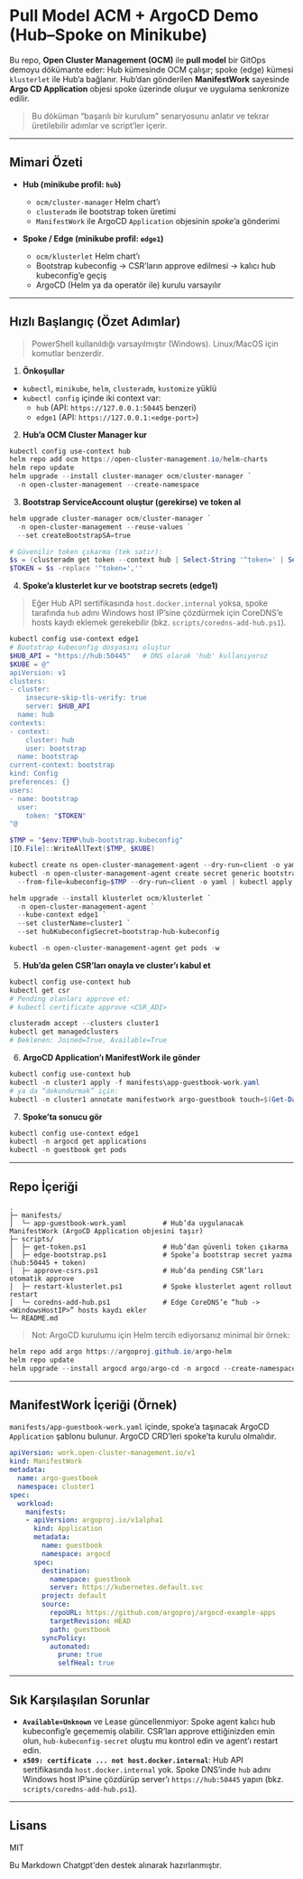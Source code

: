 # Pull Model ACM + ArgoCD Demo (Hub–Spoke on Minikube)

Bu repo, **Open Cluster Management (OCM)** ile **pull model** bir GitOps demoyu dökümante eder: Hub kümesinde OCM çalışır; spoke (edge) kümesi `klusterlet` ile Hub’a bağlanır. Hub’dan gönderilen **ManifestWork** sayesinde **Argo CD Application** objesi spoke üzerinde oluşur ve uygulama senkronize edilir.

> Bu döküman “başarılı bir kurulum” senaryosunu anlatır ve tekrar üretilebilir adımlar ve script’ler içerir.

---

## Mimari Özeti

- **Hub (minikube profil: `hub`)**
  - `ocm/cluster-manager` Helm chart’ı
  - `clusteradm` ile bootstrap token üretimi
  - `ManifestWork` ile ArgoCD `Application` objesinin *spoke*’a gönderimi

- **Spoke / Edge (minikube profil: `edge1`)**
  - `ocm/klusterlet` Helm chart’ı
  - Bootstrap kubeconfig → CSR’ların approve edilmesi → kalıcı hub kubeconfig’e geçiş
  - ArgoCD (Helm ya da operatör ile) kurulu varsayılır

---

## Hızlı Başlangıç (Özet Adımlar)

> PowerShell kullanıldığı varsayılmıştır (Windows). Linux/MacOS için komutlar benzerdir.

1) **Önkoşullar**
- `kubectl`, `minikube`, `helm`, `clusteradm`, `kustomize` yüklü
- `kubectl config` içinde iki context var:
  - `hub` (API: `https://127.0.0.1:50445` benzeri)
  - `edge1` (API: `https://127.0.0.1:<edge-port>`)

2) **Hub’a OCM Cluster Manager kur**
```powershell
kubectl config use-context hub
helm repo add ocm https://open-cluster-management.io/helm-charts
helm repo update
helm upgrade --install cluster-manager ocm/cluster-manager `
  -n open-cluster-management --create-namespace
```

3) **Bootstrap ServiceAccount oluştur (gerekirse) ve token al**
```powershell
helm upgrade cluster-manager ocm/cluster-manager `
  -n open-cluster-management --reuse-values `
  --set createBootstrapSA=true

# Güvenilir token çıkarma (tek satır):
$s = (clusteradm get token --context hub | Select-String '^token=' | Select-Object -First 1).ToString()
$TOKEN = $s -replace '^token=',''
```

4) **Spoke’a klusterlet kur ve bootstrap secrets (edge1)**
> Eğer Hub API sertifikasında `host.docker.internal` yoksa, spoke tarafında `hub` adını Windows host IP’sine çözdürmek için CoreDNS’e hosts kaydı eklemek gerekebilir (bkz. `scripts/coredns-add-hub.ps1`).

```powershell
kubectl config use-context edge1
# Bootstrap kubeconfig dosyasını oluştur
$HUB_API = "https://hub:50445"   # DNS olarak 'hub' kullanıyoruz
$KUBE = @"
apiVersion: v1
clusters:
- cluster:
    insecure-skip-tls-verify: true
    server: $HUB_API
  name: hub
contexts:
- context:
    cluster: hub
    user: bootstrap
  name: bootstrap
current-context: bootstrap
kind: Config
preferences: {}
users:
- name: bootstrap
  user:
    token: "$TOKEN"
"@

$TMP = "$env:TEMP\hub-bootstrap.kubeconfig"
[IO.File]::WriteAllText($TMP, $KUBE)

kubectl create ns open-cluster-management-agent --dry-run=client -o yaml | kubectl apply -f -
kubectl -n open-cluster-management-agent create secret generic bootstrap-hub-kubeconfig `
  --from-file=kubeconfig=$TMP --dry-run=client -o yaml | kubectl apply -f -

helm upgrade --install klusterlet ocm/klusterlet `
  -n open-cluster-management-agent `
  --kube-context edge1 `
  --set clusterName=cluster1 `
  --set hubKubeconfigSecret=bootstrap-hub-kubeconfig

kubectl -n open-cluster-management-agent get pods -w
```

5) **Hub’da gelen CSR’ları onayla ve cluster’ı kabul et**
```powershell
kubectl config use-context hub
kubectl get csr
# Pending olanları approve et:
# kubectl certificate approve <CSR_ADI>

clusteradm accept --clusters cluster1
kubectl get managedclusters
# Beklenen: Joined=True, Available=True
```

6) **ArgoCD Application’ı ManifestWork ile gönder**
```powershell
kubectl config use-context hub
kubectl -n cluster1 apply -f manifests\app-guestbook-work.yaml
# ya da “dokundurmak” için:
kubectl -n cluster1 annotate manifestwork argo-guestbook touch=$(Get-Date -Format o) --overwrite
```

7) **Spoke’ta sonucu gör**
```powershell
kubectl config use-context edge1
kubectl -n argocd get applications
kubectl -n guestbook get pods
```

---

## Repo İçeriği

```
.
├─ manifests/
│  └─ app-guestbook-work.yaml         # Hub’da uygulanacak ManifestWork (ArgoCD Application objesini taşır)
├─ scripts/
│  ├─ get-token.ps1                   # Hub’dan güvenli token çıkarma
│  ├─ edge-bootstrap.ps1              # Spoke’a bootstrap secret yazma (hub:50445 + token)
│  ├─ approve-csrs.ps1                # Hub’da pending CSR’ları otomatik approve
│  ├─ restart-klusterlet.ps1          # Spoke klusterlet agent rollout restart
│  └─ coredns-add-hub.ps1             # Edge CoreDNS’e “hub -> <WindowsHostIP>” hosts kaydı ekler
└─ README.md
```

> Not: ArgoCD kurulumu için Helm tercih ediyorsanız minimal bir örnek:
```powershell
helm repo add argo https://argoproj.github.io/argo-helm
helm repo update
helm upgrade --install argocd argo/argo-cd -n argocd --create-namespace
```

---

## ManifestWork İçeriği (Örnek)

`manifests/app-guestbook-work.yaml` içinde, spoke’a taşınacak ArgoCD `Application` şablonu bulunur. ArgoCD CRD’leri spoke’ta kurulu olmalıdır.

```yaml
apiVersion: work.open-cluster-management.io/v1
kind: ManifestWork
metadata:
  name: argo-guestbook
  namespace: cluster1
spec:
  workload:
    manifests:
    - apiVersion: argoproj.io/v1alpha1
      kind: Application
      metadata:
        name: guestbook
        namespace: argocd
      spec:
        destination:
          namespace: guestbook
          server: https://kubernetes.default.svc
        project: default
        source:
          repoURL: https://github.com/argoproj/argocd-example-apps
          targetRevision: HEAD
          path: guestbook
        syncPolicy:
          automated:
            prune: true
            selfHeal: true
```

---

## Sık Karşılaşılan Sorunlar

- **`Available=Unknown`** ve Lease güncellenmiyor: Spoke agent kalıcı hub kubeconfig’e geçememiş olabilir. CSR’ları approve ettiğinizden emin olun, `hub-kubeconfig-secret` oluştu mu kontrol edin ve agent’ı restart edin.
- **`x509: certificate ... not host.docker.internal`**: Hub API sertifikasında `host.docker.internal` yok. Spoke DNS’inde `hub` adını Windows host IP’sine çözdürüp server’ı `https://hub:50445` yapın (bkz. `scripts/coredns-add-hub.ps1`).

---

## Lisans

MIT


Bu Markdown Chatgpt'den destek alınarak hazırlanmıştır.
